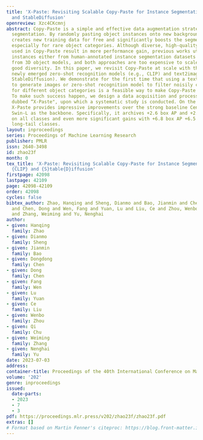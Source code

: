 ```yaml
---
title: 'X-Paste: Revisiting Scalable Copy-Paste for Instance Segmentation using CLIP
  and StableDiffusion'
openreview: Xzc4CKcmnj
abstract: Copy-Paste is a simple and effective data augmentation strategy for instance
  segmentation. By randomly pasting object instances onto new background images, it
  creates new training data for free and significantly boosts the segmentation performance,
  especially for rare object categories. Although diverse, high-quality object instances
  used in Copy-Paste result in more performance gain, previous works utilize object
  instances either from human-annotated instance segmentation datasets or rendered
  from 3D object models, and both approaches are too expensive to scale up to obtain
  good diversity. In this paper, we revisit Copy-Paste at scale with the power of
  newly emerged zero-shot recognition models (e.g., CLIP) and text2image models (e.g.,
  StableDiffusion). We demonstrate for the first time that using a text2image model
  to generate images or zero-shot recognition model to filter noisily crawled images
  for different object categories is a feasible way to make Copy-Paste truly scalable.
  To make such success happen, we design a data acquisition and processing framework,
  dubbed “X-Paste", upon which a systematic study is conducted. On the LVIS dataset,
  X-Paste provides impressive improvements over the strong baseline CenterNet2 with
  Swin-L as the backbone. Specifically, it archives +2.6 box AP and +2.1 mask AP gains
  on all classes and even more significant gains with +6.8 box AP +6.5 mask AP on
  long-tail classes.
layout: inproceedings
series: Proceedings of Machine Learning Research
publisher: PMLR
issn: 2640-3498
id: zhao23f
month: 0
tex_title: 'X-Paste: Revisiting Scalable Copy-Paste for Instance Segmentation using
  {CLIP} and {S}table{D}iffusion'
firstpage: 42098
lastpage: 42109
page: 42098-42109
order: 42098
cycles: false
bibtex_author: Zhao, Hanqing and Sheng, Dianmo and Bao, Jianmin and Chen, Dongdong
  and Chen, Dong and Wen, Fang and Yuan, Lu and Liu, Ce and Zhou, Wenbo and Chu, Qi
  and Zhang, Weiming and Yu, Nenghai
author:
- given: Hanqing
  family: Zhao
- given: Dianmo
  family: Sheng
- given: Jianmin
  family: Bao
- given: Dongdong
  family: Chen
- given: Dong
  family: Chen
- given: Fang
  family: Wen
- given: Lu
  family: Yuan
- given: Ce
  family: Liu
- given: Wenbo
  family: Zhou
- given: Qi
  family: Chu
- given: Weiming
  family: Zhang
- given: Nenghai
  family: Yu
date: 2023-07-03
address: 
container-title: Proceedings of the 40th International Conference on Machine Learning
volume: '202'
genre: inproceedings
issued:
  date-parts:
  - 2023
  - 7
  - 3
pdf: https://proceedings.mlr.press/v202/zhao23f/zhao23f.pdf
extras: []
# Format based on Martin Fenner's citeproc: https://blog.front-matter.io/posts/citeproc-yaml-for-bibliographies/
---
```

